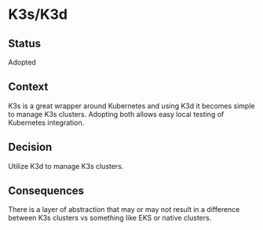 # K3s/K3d

## Status

Adopted

## Context

K3s is a great wrapper around Kubernetes and using K3d it becomes simple to manage K3s clusters. Adopting both allows easy local testing of Kubernetes integration.

## Decision

Utilize K3d to manage K3s clusters.

## Consequences

There is a layer of abstraction that may or may not result in a difference between K3s clusters vs something like EKS or native clusters.
